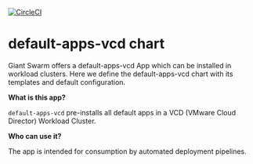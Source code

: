 [![CircleCI](https://circleci.com/gh/giantswarm/default-apps-vcd.svg?style=shield)](https://circleci.com/gh/giantswarm/default-apps-vcd)

# default-apps-vcd chart

Giant Swarm offers a default-apps-vcd App which can be installed in workload clusters.
Here we define the default-apps-vcd chart with its templates and default configuration.

**What is this app?**

`default-apps-vcd` pre-installs all default apps in a VCD (VMware Cloud Director) Workload Cluster.

**Who can use it?**

The app is intended for consumption by automated deployment pipelines.

